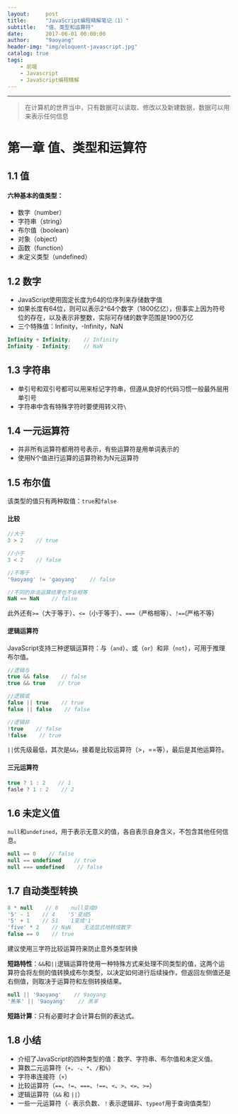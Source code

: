 ```yaml
---
layout:     post
title:      "JavaScript编程精解笔记（1）"
subtitle:   "值、类型和运算符"
date:       2017-06-01 00:00:00 
author:     "9aoyang"
header-img: "img/eloquent-javascript.jpg"
catalog: true
tags:
    - 前端
    - Javascript
    - JavaScript编程精解
---
```


***
> 在计算机的世界当中，只有数据可以读取、修改以及新建数据，数据可以用来表示任何信息

# 第一章 值、类型和运算符

## 1.1 值

#### 六种基本的值类型：

- 数字（number）
- 字符串（string）
- 布尔值（boolean）
- 对象（object）
- 函数（function）
- 未定义类型（undefined）

## 1.2 数字

- JavaScript使用固定长度为64的位序列来存储数字值
- 如果长度有64位，则可以表示2^64个数字（1800亿亿），但事实上因为符号位的存在，以及表示非整数，实际可存储的数字范围是1900万亿
- 三个特殊值：Infinity，-Infinity，NaN

```javascript
Infinity + Infinity;    // Infinity
Infinity - Infinity;    // NaN
```

## 1.3 字符串

- 单引号和双引号都可以用来标记字符串，但遵从良好的代码习惯一般最外层用单引号
- 字符串中含有特殊字符时要使用转义符`\`

## 1.4 一元运算符

- 并非所有运算符都用符号表示，有些运算符是用单词表示的
- 使用N个值进行运算的运算符称为N元运算符

## 1.5 布尔值

该类型的值只有两种取值：`true`和`false`

#### 比较

```javascript
//大于
3 > 2    // true

//小于
3 < 2    // false

//不等于
'9aoyang' != 'gaoyang'    // false

//不同的非法运算结果也不会相等
NaN == NaN    // false
```

此外还有`>=`（大于等于）、`<=`（小于等于）、`===`（严格相等）、`!==`(严格不等)

#### 逻辑运算符

JavaScript支持三种逻辑运算符：与（`and`）、或（`or`）和非（`not`），可用于推理布尔值。

```javascript
//逻辑与
true && false    // false
true && true    // true

//逻辑或
false || true    // true
false || false    // false

//逻辑非
!true    // false
!false    // true
```

`||`优先级最低，其次是`&&`，接着是比较运算符（>，==等），最后是其他运算符。

#### 三元运算符

```javascript
true ? 1 : 2    // 1
fasle ? 1 : 2    // 2
```

## 1.6 未定义值

`null`和`undefined`，用于表示无意义的值，各自表示自身含义，不包含其他任何信息。

```javascript
null == 0    // false
null == undefined    // true
null === undefined    // false
```

## 1.7 自动类型转换

```javascript
8 * null    // 0    null变成0
'5' - 1    // 4    '5'变成5
'5' + 1    // 51    1变成'1'
'five' * 2    // NaN    无法显式地转成数字
false == 0    // true
```

建议使用三字符比较运算符来防止意外类型转换

**短路特性**：`&&`和`||`逻辑运算符使用一种特殊方式来处理不同类型的值，这两个运算符会将左侧的值转换成布尔类型，以决定如何进行后续操作，但返回左侧值还是右侧值，则取决于运算符和左侧转换结果。

```javascript
null || '9aoyang'    // 9aoyang
'羔羊' || '9aoyang'    // 羔羊
```

**短路计算**：只有必要时才会计算右侧的表达式。

## 1.8 小结

- 介绍了JavaScript的四种类型的值：数字、字符串、布尔值和未定义值。
- 算数二元运算符（`+`、`-`、`*`、`/`和`%`）
- 字符串连接符（`+`）
- 比较运算符（`==`、`!=`、`===`、`!==`、`<`、`>`、`<=`、`>=`）
- 逻辑运算符（`&&` 和 `||`）
- 一些一元运算符（`-` 表示负数、`！`表示逻辑非、`typeof`用于查询值类型）